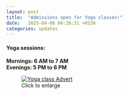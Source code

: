 ```yaml
---
layout: post
title:  "Admissions open for Yoga classes!"
date:   2025-04-08 08:26:31 +0530
categories: updates
---
```


#### Yoga sessions:
**Mornings: 6 AM to 7 AM**<br>
**Evenings: 5 PM to 6 PM**<br>

<figure class="mb-4 text-center">
  <a href="{{ site.baseurl }}/img/posts/yoga-class-open.jpg" target="_blank">
    <img src="{{ site.baseurl }}/img/posts/yoga-class-open.jpg" alt="Yoga class Advert" class="img-fluid w-100" >
  </a>
  <figcaption class="mt-2 text-muted">Click to enlarge</figcaption>
</figure>


